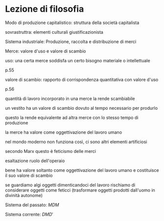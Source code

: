 # Lezione di filosofia

Modo di produzione capitalistico: struttura della società capitalista

sovrastruttra: elementi culturali giustificazionista


Sistema industriale:
Produzione, raccolta e distribuzione di merci


Merce: valore d'uso e valore di scambio

uso: una certa merce soddisfa un certo bisogno materiale o intellettuale

p.55

valore di scambio: rapporto di corrispondenza quantitativa con valore d'uso

p.56

quantità di lavoro incorporato in una merce la rende scambiabile

un vestito ha un valore di scambio dovuto al tempo necessario per produrlo

questo la rende equivalente ad altra merce con lo stesso tempo di produzione

la merce ha valore come oggettivazione del lavoro umano

nel mondo moderno non funziona così, ci sono altri elementi artificiosi

secondo Marx questo è feticismo delle merci

esaltazione ruolo dell'operaio

bene ha valore soltanto come oggettivazione del lavoro umano e costituisce il suo valore di scambio

se guardiamo algi oggetti dimenticandoci del lavoro rischiamo di considerare oggetti come feticci (trasformare oggetti prodotti dall'uomo in divinità autonome)


Sistema del passato: $MDM$

Sistema corrente: $DMD'$
<!--stackedit_data:
eyJoaXN0b3J5IjpbLTE0OTczNTAwNTUsLTk2OTEwNDgzM119
-->